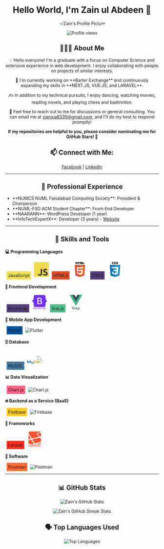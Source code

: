 <h1 align="center">Hello World, I'm Zain ul Abdeen 👋</h1>

<p align="center">
  <img src="https://github.com/your_profile_image.png" alt="Zain's Profile Picture" width="150" height="150" style="border-radius: 50%;">
</p>

<p align="center">
  <img src="https://komarev.com/ghpvc/?username=your_github_username&label=Profile%20views&color=0e75b6&style=flat" alt="Profile views" />
</p>

<h2 align="center">👨🏻‍💻 About Me</h2>
<p align="center" style="max-width: 800px;">
  💡 Hello everyone! I'm a graduate with a focus on Computer Science and extensive experience in web development. I enjoy collaborating with people on projects of similar interests.
</p>
<p align="center" style="max-width: 800px;">
  🌱 I'm currently working on **Barter Exchange** and continuously expanding my skills in **NEXT.JS, VUE.JS, and LARAVEL**.
</p>
<p align="center" style="max-width: 800px;">
  ✍️ In addition to my technical pursuits, I enjoy dancing, watching movies, reading novels, and playing chess and badminton.
</p>
<p align="center" style="max-width: 800px;">
  💬 Feel free to reach out to me for discussions or general consulting. You can email me at <a href="mailto:zjanjua6335@gmail.com">zjanjua6335@gmail.com</a>, and I'll do my best to respond promptly!
</p>

<p align="center" style="font-weight: bold;">
  If my repositories are helpful to you, please consider nominating me for GitHub Stars! 🌟
</p>

<h2 align="center">📫 Connect with Me:</h2>
<p align="center">
  <a href="https://www.facebook.com/profile.php?id=100016906629174" target="_blank">Facebook</a> | 
  <a href="https://www.linkedin.com/in/zain-ul-abdeen-a8a023244/" target="_blank">LinkedIn</a>
</p>

---

<h2 align="center">💼 Professional Experience</h2>
<ul>
  <li>**NUMCS NUML Faisalabad Computing Society**: President & Chairperson</li>
  <li>**NUML-FSD ACM Student Chapter**: Front-End Developer</li>
  <li>**NAARANN**: WordPress Developer (1 year)</li>
  <li>**InfoTechExpertX**: Developer (3 years) - <a href="https://infotechexpertx.us/">Website</a></li>
</ul>

---

<h2 align="center">🚀 Skills and Tools</h2>

#### 💻 Programming Languages
<span style="background-color:#f1e05a; padding: 5px; margin: 5px;">JavaScript</span> <img src="https://raw.githubusercontent.com/devicons/devicon/master/icons/javascript/javascript-original.svg" alt="JavaScript" width="50" height="50"/>
<span style="background-color:#e34c26; padding: 5px; margin: 5px;">HTML5</span> <img src="https://raw.githubusercontent.com/devicons/devicon/master/icons/html5/html5-original-wordmark.svg" alt="HTML5" width="50" height="50"/>
<span style="background-color:#563d7c; padding: 5px; margin: 5px;">CSS3</span> <img src="https://raw.githubusercontent.com/devicons/devicon/master/icons/css3/css3-original-wordmark.svg" alt="CSS3" width="50" height="50"/>
  
#### 🎨 Frontend Development
<span style="background-color:#563d7c; padding: 5px; margin: 5px;">Bootstrap</span> <img src="https://raw.githubusercontent.com/devicons/devicon/master/icons/bootstrap/bootstrap-plain-wordmark.svg" alt="Bootstrap" width="50" height="50"/>
<span style="background-color:#4FC08D; padding: 5px; margin: 5px;">Vue.js</span> <img src="https://raw.githubusercontent.com/devicons/devicon/master/icons/vuejs/vuejs-original-wordmark.svg" alt="Vue.js" width="50" height="50"/>

#### 📱 Mobile App Development
<span style="background-color:#02569B; padding: 5px; margin: 5px;">Flutter</span> <img src="https://www.vectorlogo.zone/logos/flutterio/flutterio-icon.svg" alt="Flutter" width="50" height="50"/>

#### 🗄️ Database
<span style="background-color:#4479A1; padding: 5px; margin: 5px;">MySQL</span> <img src="https://raw.githubusercontent.com/devicons/devicon/master/icons/mysql/mysql-original-wordmark.svg" alt="MySQL" width="50" height="50"/>

#### 📊 Data Visualization
<span style="background-color:#FF6384; padding: 5px; margin: 5px;">Chart.js</span> <img src="https://www.chartjs.org/media/logo-title.svg" alt="Chart.js" width="50" height="50"/>

#### 🔥 Backend as a Service (BaaS)
<span style="background-color:#FFCA28; padding: 5px; margin: 5px;">Firebase</span> <img src="https://www.vectorlogo.zone/logos/firebase/firebase-icon.svg" alt="Firebase" width="50" height="50"/>

#### 🚀 Frameworks
<span style="background-color:#FF2D20; padding: 5px; margin: 5px;">Laravel</span> <img src="https://raw.githubusercontent.com/devicons/devicon/master/icons/laravel/laravel-plain-wordmark.svg" alt="Laravel" width="50" height="50"/>

#### 🔧 Software
<span style="background-color:#FF6C37; padding: 5px; margin: 5px;">Postman</span> <img src="https://www.vectorlogo.zone/logos/getpostman/getpostman-icon.svg" alt="Postman" width="50" height="50"/>

---

<h2 align="center">📊 GitHub Stats</h2>
<p align="center">
  <img src="https://github-readme-stats.vercel.app/api?username=your_github_username&show_icons=true&theme=radical" alt="Zain's GitHub Stats"/>
</p>

<p align="center">
  <img src="https://github-readme-streak-stats.herokuapp.com/?user=your_github_username&theme=radical" alt="Zain's GitHub Streak Stats"/>
</p>

<h2 align="center">🗣️ Top Languages Used</h2>
<p align="center">
  <img src="https://github-readme-stats.vercel.app/api/top-langs/?username=your_github_username&layout=compact&theme=radical" alt="Top Languages"/>
</p>

